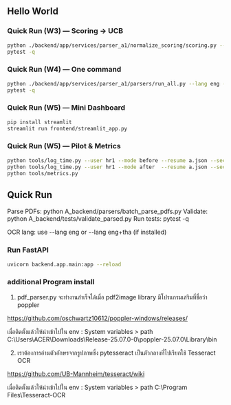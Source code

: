 ## Hello World


### Quick Run (W3) — Scoring → UCB

```bash
python ./backend/app/services/parser_a1/normalize_scoring/scoring.py --in shared_data/latest_parsed/a.json --out shared_data/latest_ucb/a.json
pytest -q
```


### Quick Run (W4) — One command

```bash
python ./backend/app/services/parser_a1/parsers/run_all.py --lang eng --skip-existing
pytest -q
```



### Quick Run (W5) — Mini Dashboard

```bash
pip install streamlit
streamlit run frontend/streamlit_app.py
```


### Quick Run (W5) — Pilot & Metrics

```bash
python tools/log_time.py --user hr1 --mode before --resume a.json --seconds 95 --thumb down --reason "หาสกิลไม่เจอ"
python tools/log_time.py --user hr1 --mode after  --resume a.json --seconds 55 --thumb up   --reason "เห็น gaps ชัด"
python tools/metrics.py
```
## Quick Run

Parse PDFs:  python A_backend/parsers/batch_parse_pdfs.py
Validate:    python A_backend/tests/validate_parsed.py
Run tests:   pytest -q


OCR lang: use --lang eng or --lang eng+tha (if installed)

### Run FastAPI
```bash
uvicorn backend.app.main:app --reload
```


### additional Program install

1. pdf_parser.py จะทำงานสำเร็จได้เมื่อ pdf2image library มีโปรแกรมเสริมที่ชื่อว่า poppler

https://github.com/oschwartz10612/poppler-windows/releases/

เมื่อติดตั้งแล้วให้นำเข้าไปใน env : System variables > path
C:\Users\ACER\Downloads\Release-25.07.0-0\poppler-25.07.0\Library\bin

2. เราต้องการอ่านตัวอักษรจากรูปภาพซึ่ง pytesseract เป็นตัวกลางที่ไปเรียกใช้ Tesseract OCR

https://github.com/UB-Mannheim/tesseract/wiki

เมื่อติดตั้งแล้วให้นำเข้าไปใน env : System variables > path
C:\Program Files\Tesseract-OCR
